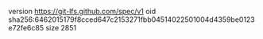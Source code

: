 version https://git-lfs.github.com/spec/v1
oid sha256:6462015179f8cced647c2153271fbb04514022501004d4359be0123e72fe6c85
size 2851
